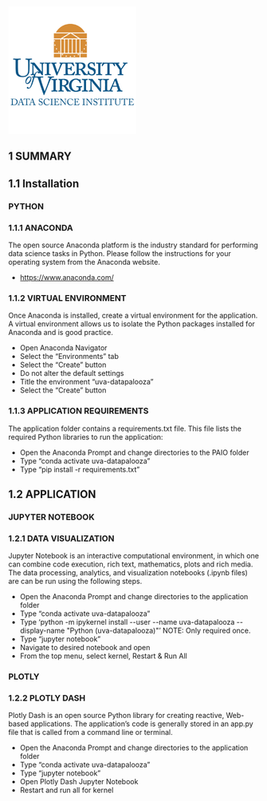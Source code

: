 ![alt text](assets/uva-datapalooza.png)

## 1 SUMMARY

## 1.1 Installation

### PYTHON
### 1.1.1 ANACONDA
The open source Anaconda platform is the industry standard for performing data science tasks in Python.  Please follow the instructions for your operating system from the Anaconda website.
* https://www.anaconda.com/

### 1.1.2 VIRTUAL ENVIRONMENT
Once Anaconda is installed, create a virtual environment for the application.  A virtual environment allows us to isolate the Python packages installed for Anaconda and is good practice.
* Open Anaconda Navigator
* Select the “Environments” tab
* Select the “Create” button
* Do not alter the default settings
* Title the environment “uva-datapalooza”
* Select the “Create” button

### 1.1.3 APPLICATION REQUIREMENTS
The application folder contains a requirements.txt file.  This file lists the required Python libraries to run the application:
* Open the Anaconda Prompt and change directories to the PAIO folder
* Type “conda activate uva-datapalooza”
* Type “pip install -r requirements.txt”

## 1.2 APPLICATION

### JUPYTER NOTEBOOK
### 1.2.1 DATA VISUALIZATION
Jupyter Notebook is an interactive computational environment, in which one can combine code execution, rich text, mathematics, plots and rich media. The data processing, analytics, and visualization notebooks (.ipynb files) are can be run using the following steps.
* Open the Anaconda Prompt and change directories to the application folder
* Type “conda activate uva-datapalooza”
* Type ‘python -m ipykernel install --user --name uva-datapalooza --display-name "Python (uva-datapalooza)"’ NOTE: Only required once.
* Type  “jupyter notebook”
* Navigate to desired notebook and open
* From the top menu, select kernel, Restart & Run All

### PLOTLY
### 1.2.2 PLOTLY DASH
Plotly Dash is an open source Python library for creating reactive, Web-based applications.  The application’s code is generally stored in an app.py file that is called from a command line or terminal.
* Open the Anaconda Prompt and change directories to the application folder
* Type “conda activate uva-datapalooza”
* Type “jupyter notebook”
* Open Plotly Dash Jupyter Notebook
* Restart and run all for kernel

